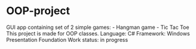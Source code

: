 # OOP-project
GUI app containing set of 2 simple games:
	- Hangman game
	- Tic Tac Toe
This project is made for OOP classes.
Language: C#
Framework: Windows Presentation Foundation
Work status: in progress
